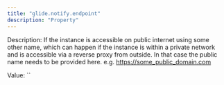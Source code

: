 ```yaml
---
title: "glide.notify.endpoint"
description: "Property"
---
```


Description: If the instance is accessible on public internet using some other name, which can happen if the instance is within a private network and is accessible via a reverse proxy from outside. In that case the public name needs to be provided here. e.g. https://some_public_domain.com

Value: ``